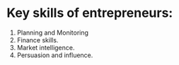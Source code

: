 # Key skills of entrepreneurs:
 1. Planning and Monitoring
 2. Finance skills.
 3. Market intelligence.
 4. Persuasion and influence.
